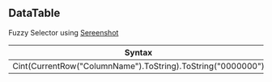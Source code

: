 
## DataTable

Fuzzy Selector using [Sereenshot](https://regex101.com/r/xyKKg6/1)

|                 Syntax            |   Uses                        |DataType                     |
|-----------------------------------|-------------------------------|-----------------------------|
|Cint(CurrentRow("ColumnName").ToString).ToString("0000000")                |String             |     String                        |
